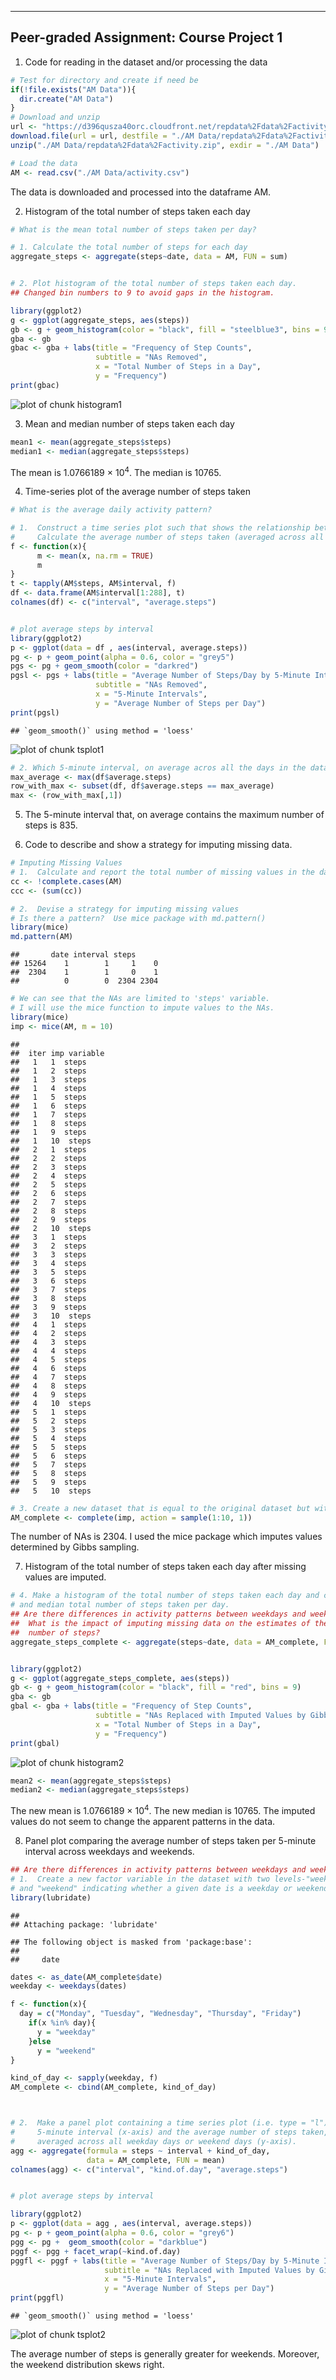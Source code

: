 
----------------------------------------------------------------------------
Peer-graded Assignment: Course Project 1
----------------------------------------------------------------------------

1. Code for reading in the dataset and/or processing the data

```r
# Test for directory and create if need be
if(!file.exists("AM Data")){
  dir.create("AM Data")
}
# Download and unzip
url <- "https://d396qusza40orc.cloudfront.net/repdata%2Fdata%2Factivity.zip"
download.file(url = url, destfile = "./AM Data/repdata%2Fdata%2Factivity.zip", method = "auto")
unzip("./AM Data/repdata%2Fdata%2Factivity.zip", exdir = "./AM Data")

# Load the data
AM <- read.csv("./AM Data/activity.csv")
```

The data is downloaded and processed into the dataframe AM.




2. Histogram of the total number of steps taken each day



```r
# What is the mean total number of steps taken per day?

# 1. Calculate the total number of steps for each day   
aggregate_steps <- aggregate(steps~date, data = AM, FUN = sum)


# 2. Plot histogram of the total number of steps taken each day. 
## Changed bin numbers to 9 to avoid gaps in the histogram.

library(ggplot2)
g <- ggplot(aggregate_steps, aes(steps))
gb <- g + geom_histogram(color = "black", fill = "steelblue3", bins = 9) 
gba <- gb  
gbac <- gba + labs(title = "Frequency of Step Counts", 
                   subtitle = "NAs Removed", 
                   x = "Total Number of Steps in a Day",
                   y = "Frequency")
print(gbac)
```

![plot of chunk histogram1](figure/histogram1-1.png)




3. Mean and median number of steps taken each day

```r
mean1 <- mean(aggregate_steps$steps)
median1 <- median(aggregate_steps$steps)
```
The mean is 1.0766189 &times; 10<sup>4</sup>.  The median is 10765.


4.  Time-series plot of the average number of steps taken

```r
# What is the average daily activity pattern?

# 1.  Construct a time series plot such that shows the relationship between time interval and
#     Calculate the average number of steps taken (averaged across all days, by time interval)
f <- function(x){
      m <- mean(x, na.rm = TRUE)
      m
}
t <- tapply(AM$steps, AM$interval, f)
df <- data.frame(AM$interval[1:288], t)
colnames(df) <- c("interval", "average.steps")


# plot average steps by interval
library(ggplot2)
p <- ggplot(data = df , aes(interval, average.steps))
pg <- p + geom_point(alpha = 0.6, color = "grey5")
pgs <- pg + geom_smooth(color = "darkred") 
pgsl <- pgs + labs(title = "Average Number of Steps/Day by 5-Minute Interval",
                   subtitle = "NAs Removed",
                   x = "5-Minute Intervals",
                   y = "Average Number of Steps per Day")
print(pgsl)
```

```
## `geom_smooth()` using method = 'loess'
```

![plot of chunk tsplot1](figure/tsplot1-1.png)




```r
# 2. Which 5-minute interval, on average acros all the days in the dataset, contains the maximum number of steps?
max_average <- max(df$average.steps)
row_with_max <- subset(df, df$average.steps == max_average)
max <- (row_with_max[,1])
```
5. The 5-minute interval that, on average contains the maximum number of steps is 835.



6. Code to describe and show a strategy for imputing missing data.

```r
# Imputing Missing Values
# 1.  Calculate and report the total number of missing values in the dataset(i.e. the total number of rows with NAs)
cc <- !complete.cases(AM)
ccc <- (sum(cc))

# 2.  Devise a strategy for imputing missing values
# Is there a pattern?  Use mice package with md.pattern()
library(mice)
md.pattern(AM)
```

```
##       date interval steps     
## 15264    1        1     1    0
##  2304    1        1     0    1
##          0        0  2304 2304
```

```r
# We can see that the NAs are limited to 'steps' variable.  
# I will use the mice function to impute values to the NAs.
library(mice)
imp <- mice(AM, m = 10)
```

```
## 
##  iter imp variable
##   1   1  steps
##   1   2  steps
##   1   3  steps
##   1   4  steps
##   1   5  steps
##   1   6  steps
##   1   7  steps
##   1   8  steps
##   1   9  steps
##   1   10  steps
##   2   1  steps
##   2   2  steps
##   2   3  steps
##   2   4  steps
##   2   5  steps
##   2   6  steps
##   2   7  steps
##   2   8  steps
##   2   9  steps
##   2   10  steps
##   3   1  steps
##   3   2  steps
##   3   3  steps
##   3   4  steps
##   3   5  steps
##   3   6  steps
##   3   7  steps
##   3   8  steps
##   3   9  steps
##   3   10  steps
##   4   1  steps
##   4   2  steps
##   4   3  steps
##   4   4  steps
##   4   5  steps
##   4   6  steps
##   4   7  steps
##   4   8  steps
##   4   9  steps
##   4   10  steps
##   5   1  steps
##   5   2  steps
##   5   3  steps
##   5   4  steps
##   5   5  steps
##   5   6  steps
##   5   7  steps
##   5   8  steps
##   5   9  steps
##   5   10  steps
```

```r
# 3. Create a new dataset that is equal to the original dataset but with the missing data filled in.
AM_complete <- complete(imp, action = sample(1:10, 1))
```

The number of NAs is 2304.
I used the mice package which imputes values determined by Gibbs sampling.




7. Histogram of the total number of steps taken each day after missing values are imputed.

```r
# 4. Make a histogram of the total number of steps taken each day and calculate and report the mean
# and median total number of steps taken per day.
## Are there differences in activity patterns between weekdays and weekends?
##  What is the impact of imputing missing data on the estimates of the total daily
##  number of steps?
aggregate_steps_complete <- aggregate(steps~date, data = AM_complete, FUN = sum)


library(ggplot2)
g <- ggplot(aggregate_steps_complete, aes(steps))
gb <- g + geom_histogram(color = "black", fill = "red", bins = 9) 
gba <- gb 
gbal <- gba + labs(title = "Frequency of Step Counts",
                   subtitle = "NAs Replaced with Imputed Values by Gibbs Sampling",
                   x = "Total Number of Steps in a Day",
                   y = "Frequency")
print(gbal)
```

![plot of chunk histogram2](figure/histogram2-1.png)

```r
mean2 <- mean(aggregate_steps$steps)
median2 <- median(aggregate_steps$steps)
```

The new mean is 1.0766189 &times; 10<sup>4</sup>.
The new median is 10765.
The imputed values do not seem to change the apparent patterns in the data.





8.  Panel plot comparing the average number of steps taken per 5-minute interval across weekdays and weekends.

```r
## Are there differences in activity patterns between weekdays and weekends?
# 1.  Create a new factor variable in the dataset with two levels-"weekday" 
# and "weekend" indicating whether a given date is a weekday or weekend day.
library(lubridate)
```

```
## 
## Attaching package: 'lubridate'
```

```
## The following object is masked from 'package:base':
## 
##     date
```

```r
dates <- as_date(AM_complete$date)
weekday <- weekdays(dates)

f <- function(x){
  day = c("Monday", "Tuesday", "Wednesday", "Thursday", "Friday")
    if(x %in% day){
      y = "weekday"
    }else 
      y = "weekend"
}

kind_of_day <- sapply(weekday, f)
AM_complete <- cbind(AM_complete, kind_of_day)



# 2.  Make a panel plot containing a time series plot (i.e. type = "l") of the
#     5-minute interval (x-axis) and the average number of steps taken,
#     averaged across all weekday days or weekend days (y-axis).  
agg <- aggregate(formula = steps ~ interval + kind_of_day, 
                 data = AM_complete, FUN = mean)
colnames(agg) <- c("interval", "kind.of.day", "average.steps")


# plot average steps by interval

library(ggplot2)
p <- ggplot(data = agg , aes(interval, average.steps))
pg <- p + geom_point(alpha = 0.6, color = "grey6")   
pgg <- pg +  geom_smooth(color = "darkblue")
pggf <- pgg + facet_wrap(~kind.of.day)
pggfl <- pggf + labs(title = "Average Number of Steps/Day by 5-Minute Interval",
                     subtitle = "NAs Replaced with Imputed Values by Gibbs Sampling",
                     x = "5-Minute Intervals",
                     y = "Average Number of Steps per Day")
print(pggfl)
```

```
## `geom_smooth()` using method = 'loess'
```

![plot of chunk tsplot2](figure/tsplot2-1.png)

The average number of steps is generally greater for weekends.
Moreover, the weekend distribution skews right.  
